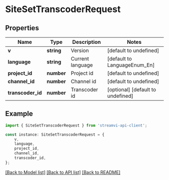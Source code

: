 # SiteSetTranscoderRequest


## Properties

Name | Type | Description | Notes
------------ | ------------- | ------------- | -------------
**v** | **string** | Version | [default to undefined]
**language** | **string** | Current language | [default to LanguageEnum_En]
**project_id** | **number** | Project id | [default to undefined]
**channel_id** | **number** | Channel id | [default to undefined]
**transcoder_id** | **number** | Transcoder id | [optional] [default to undefined]

## Example

```typescript
import { SiteSetTranscoderRequest } from 'streamvi-api-client';

const instance: SiteSetTranscoderRequest = {
    v,
    language,
    project_id,
    channel_id,
    transcoder_id,
};
```

[[Back to Model list]](../README.md#documentation-for-models) [[Back to API list]](../README.md#documentation-for-api-endpoints) [[Back to README]](../README.md)
